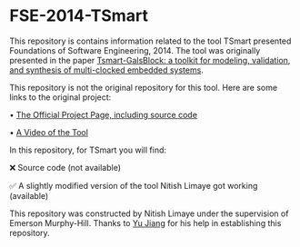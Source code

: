 # FSE-2014-TSmart
This repository is contains information related to the tool TSmart presented Foundations of Software Engineering, 2014. The tool was originally presented in the paper [Tsmart-GalsBlock: a toolkit for modeling, validation, and synthesis of multi-clocked embedded systems](http://dl.acm.org.prox.lib.ncsu.edu/citation.cfm?id=2635868.2661664).

This repository is not the original repository for this tool. Here are some links to the original project:

• [The Official Project Page, including source code](http://sts.thss.tsinghua.edu.cn/Tsmart-Edola/)

•	[A Video of the Tool](https://www.dropbox.com/sh/b5u0thlknixs1ye/AAAaHPOS0MehA8c-tZ5hYinga?preview=Introductive_vedio_of_Tsmart_Galsblock.wmv)

In this repository, for TSmart you will find:

:x: Source code (not available)

:white_check_mark: A slightly modified version of the tool Nitish Limaye got working (available)

This repository was constructed by Nitish Limaye under the supervision of Emerson Murphy-Hill. 
Thanks to [Yu Jiang](https://sites.google.com/site/jiangyu198964/) for his help in establishing this repository.

